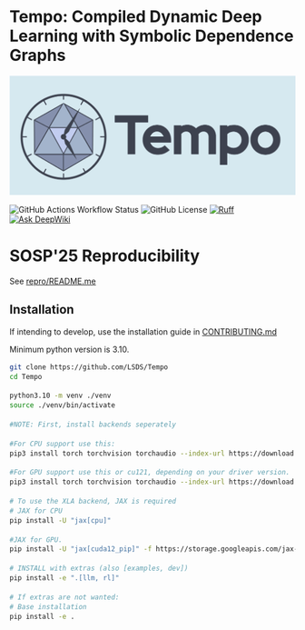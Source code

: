 # Tempo: Compiled Dynamic Deep Learning with Symbolic Dependence Graphs

![Tempo Banner](docs/banner.png)

![GitHub Actions Workflow Status](https://img.shields.io/github/actions/workflow/status/lsds/Tempo/tests_linters.yml)
![GitHub License](https://img.shields.io/github/license/lsds/Tempo)
[![Ruff](https://img.shields.io/endpoint?url=https://raw.githubusercontent.com/astral-sh/ruff/main/assets/badge/v2.json)](https://github.com/astral-sh/ruff)
[![Ask DeepWiki](https://deepwiki.com/badge.svg)](https://deepwiki.com/lsds/Tempo)

# SOSP'25 Reproducibility

See [repro/README.me](repro/README.md)

## Installation
If intending to develop, use the installation guide in [CONTRIBUTING.md](CONTRIBUTING.md)

Minimum python version is 3.10.

```bash
git clone https://github.com/LSDS/Tempo
cd Tempo

python3.10 -m venv ./venv
source ./venv/bin/activate

#NOTE: First, install backends seperately

#For CPU support use this:
pip3 install torch torchvision torchaudio --index-url https://download.pytorch.org/whl/cpu

#For GPU support use this or cu121, depending on your driver version.
pip3 install torch torchvision torchaudio --index-url https://download.pytorch.org/whl/cu118

# To use the XLA backend, JAX is required
# JAX for CPU
pip install -U "jax[cpu]"

#JAX for GPU.
pip install -U "jax[cuda12_pip]" -f https://storage.googleapis.com/jax-releases/jax_cuda_releases.html

# INSTALL with extras (also [examples, dev])
pip install -e ".[llm, rl]"

# If extras are not wanted:
# Base installation
pip install -e .
```
